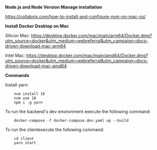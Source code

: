 **Node.js and Node Version Manage installation**

https://collabnix.com/how-to-install-and-configure-nvm-on-mac-os/

**Install Docker Desktop on Mac**

Silicon Mac: https://desktop.docker.com/mac/main/arm64/Docker.dmg?utm_source=docker&utm_medium=webreferral&utm_campaign=docs-driven-download-mac-arm64

Intel Mac: https://desktop.docker.com/mac/main/amd64/Docker.dmg?utm_source=docker&utm_medium=webreferral&utm_campaign=docs-driven-download-mac-amd64

**Commands**

Install yarn:
    
```
    nvm install 18
    nvm use 18
    npm i -g yarn
```

To run the backend's dev environment execute the following command:

```
    docker-compose -f docker-compose.dev.yaml up --build
```

To run the clientexecute the following command:

```
    cd client
    yarn start
```
